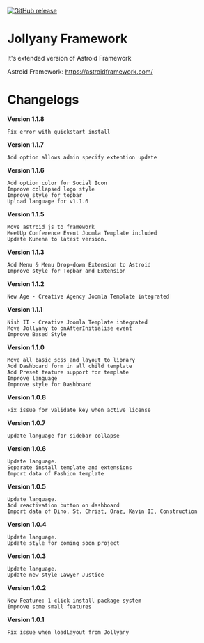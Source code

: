 [![GitHub release](https://img.shields.io/github/release/templaza/jollyany.svg)](https://github.com/templaza/jollyany/releases)

# Jollyany Framework

It's extended version of Astroid Framework

Astroid Framework: https://astroidframework.com/

# Changelogs

**Version 1.1.8**

    Fix error with quickstart install

**Version 1.1.7**

    Add option allows admin specify extention update
    
**Version 1.1.6**

    Add option color for Social Icon
    Improve collapsed logo style
    Improve style for topbar
    Upload language for v1.1.6

**Version 1.1.5**

    Move astroid js to framework
    MeetUp Conference Event Joomla Template included
    Update Kunena to latest version.

**Version 1.1.3**

    Add Menu & Menu Drop-down Extension to Astroid
    Improve style for Topbar and Extension

**Version 1.1.2**

    New Age - Creative Agency Joomla Template integrated

**Version 1.1.1**

    Nish II - Creative Joomla Template integrated
    Move Jollyany to onAfterInitialise event
    Improve Based Style

**Version 1.1.0**

    Move all basic scss and layout to library
    Add Dashboard form in all child template
    Add Preset feature support for template
    Improve language
    Improve style for Dashboard

**Version 1.0.8**

    Fix issue for validate key when active license

**Version 1.0.7**

    Update language for sidebar collapse

**Version 1.0.6**

    Update language.
    Separate install template and extensions
    Import data of Fashion template

**Version 1.0.5**

    Update language.
    Add reactivation button on dashboard
    Import data of Dino, St. Christ, Oraz, Kavin II, Construction

**Version 1.0.4**

    Update language.
    Update style for coming soon project

**Version 1.0.3**

    Update language.
    Update new style Lawyer Justice

**Version 1.0.2**

    New Feature: 1-click install package system
    Improve some small features

**Version 1.0.1**
    
    Fix issue when loadLayout from Jollyany

